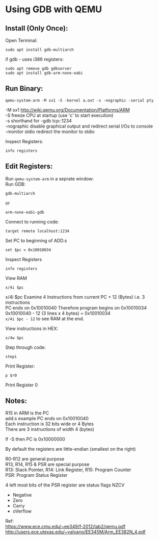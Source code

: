 # Using GDB with QEMU

Install (Only Once):    
-
Open Terminal:  

    sudo apt install gdb-multiarch

if gdb - uses i386 registers:

    sudo apt remove gdb gdbserver
    sudo apt install gdb-arm-none-eabi
    
Run Binary:    
-

    qemu-system-arm -M sx1 -S -kernel a.out -s -nographic -serial pty
    
-M sx1          http://wiki.qemu.org/Documentation/Platforms/ARM    
-S              freeze CPU at startup (use 'c' to start execution)  
-s              shorthand for -gdb tcp::1234  
-nographic      disable graphical output and redirect serial I/Os to console    
-monitor stdio  redirect the monitor to stdio   

Inspect Registers:  

    info registers  


Edit Registers:    
-
Run `qemu-system-arm` in a seprate window:     
Run GDB:    

    gdb-multiarch

or  

    arm-none-eabi-gdb
    
Connect to running code:    

    target remote localhost:1234
Set PC to beginning of ADD.s

    set $pc = 0x10010034

Inspect Registers   

    info registers

View RAM
    
    x/4i $pc

x/4i $pc
Examine 4 Instructions from current PC + 12 (Bytes) i.e. 3 instructions    
PC ends on 0x10010040 Therefore program begins on 0x10010034      
0x10010040 - 12 (3 lines x 4 bytes) = 0x10010034    
`x/4i $pc - 12` to see RAM at the end.

View instructions in HEX:

    x/4w $pc

Step through code:

    stepi

Print Register:

    p $r0

Print Register 0

Notes:    
-
R15 in ARM is the PC    
add.s example PC ends on 0x10010040  
Each instruction is 32 bits wide or 4 Bytes     
There are 3 instructions of width 4 (bytes)     

If -S then PC is 0x10000000

By default the registers are little-endian (smallest on the right)  

R0-R12 are general purpose  
R13, R14, R15 & PSR are special purpose     
R13: Stack Pointer, R14: Link Register, R15: Program Counter    
PSR: Program Status Register    

4 left most bits of the PSR register are status flags NZCV  
* Negative
* Zero
* Carry
* oVerflow

Ref:    
https://www.ece.cmu.edu/~ee349/f-2012/lab2/qemu.pdf     
http://users.ece.utexas.edu/~valvano/EE345M/Arm_EE382N_4.pdf    
